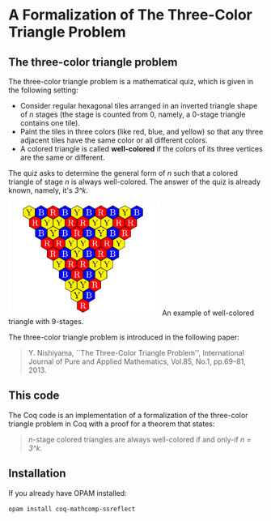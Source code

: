 # A Formalization of The Three-Color Triangle Problem

## The three-color triangle problem

The three-color triangle problem is a mathematical quiz, which is given in the following setting:

- Consider regular hexagonal tiles arranged in an inverted triangle shape of *n* stages (the stage is counted from 0, namely, a 0-stage triangle contains one tile). 
- Paint the tiles in three colors (like red, blue, and yellow) so that any three adjacent tiles have the same color or all different colors.
- A colored triangle is called **well-colored** if the colors of its three vertices are the same or different.

The quiz asks to determine the general form of *n* such that a colored triangle of stage *n* is always well-colored. 
The answer of the quiz is already known, namely, it's *3^k*. 

![well-colored triangle](coloredtriangle.png) An example of well-colored triangle with 9-stages. 

The three-color triangle problem is introduced in the following paper:
> Y. Nishiyama, ``The Three-Color Triangle Problem'', International Journal of Pure and Applied Mathematics, Vol.85, No.1, pp.69–81, 2013.


## This code

The Coq code is an implementation of a formalization of the three-color triangle problem in Coq with a proof for a theorem that states: 
> *n*-stage colored triangles are always well-colored if and only-if *n = 3^k*. 


## Installation

If you already have OPAM installed:
```
opam install coq-mathcomp-ssreflect
```
 
